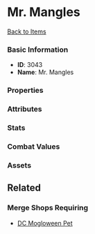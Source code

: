 # Mr. Mangles

<no description available>

[Back to Items](../items.md)

### Basic Information

- **ID**: 3043
- **Name**: Mr. Mangles

### Properties


### Attributes


### Stats


### Combat Values


### Assets


## Related

### Merge Shops Requiring

- [DC Mogloween Pet](../merge-shops/60-dc-mogloween-pet.md)

